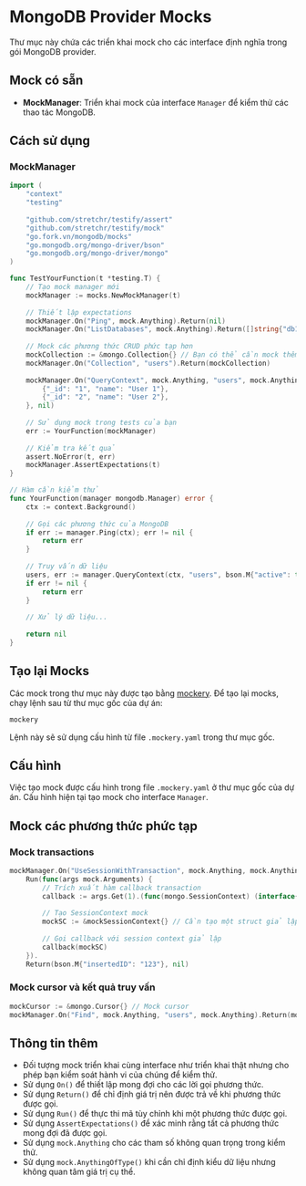 # MongoDB Provider Mocks

Thư mục này chứa các triển khai mock cho các interface định nghĩa trong gói MongoDB provider.

## Mock có sẵn

- **MockManager**: Triển khai mock của interface `Manager` để kiểm thử các thao tác MongoDB.

## Cách sử dụng

### MockManager

```go
import (
    "context"
    "testing"
    
    "github.com/stretchr/testify/assert"
    "github.com/stretchr/testify/mock"
    "go.fork.vn/mongodb/mocks"
    "go.mongodb.org/mongo-driver/bson"
    "go.mongodb.org/mongo-driver/mongo"
)

func TestYourFunction(t *testing.T) {
    // Tạo mock manager mới
    mockManager := mocks.NewMockManager(t)
    
    // Thiết lập expectations
    mockManager.On("Ping", mock.Anything).Return(nil)
    mockManager.On("ListDatabases", mock.Anything).Return([]string{"db1", "db2"}, nil)
    
    // Mock các phương thức CRUD phức tạp hơn
    mockCollection := &mongo.Collection{} // Bạn có thể cần mock thêm cho đối tượng này
    mockManager.On("Collection", "users").Return(mockCollection)
    
    mockManager.On("QueryContext", mock.Anything, "users", mock.Anything).Return([]bson.M{
        {"_id": "1", "name": "User 1"},
        {"_id": "2", "name": "User 2"},
    }, nil)
    
    // Sử dụng mock trong tests của bạn
    err := YourFunction(mockManager)
    
    // Kiểm tra kết quả
    assert.NoError(t, err)
    mockManager.AssertExpectations(t)
}

// Hàm cần kiểm thử
func YourFunction(manager mongodb.Manager) error {
    ctx := context.Background()
    
    // Gọi các phương thức của MongoDB
    if err := manager.Ping(ctx); err != nil {
        return err
    }
    
    // Truy vấn dữ liệu
    users, err := manager.QueryContext(ctx, "users", bson.M{"active": true})
    if err != nil {
        return err
    }
    
    // Xử lý dữ liệu...
    
    return nil
}
```

## Tạo lại Mocks

Các mock trong thư mục này được tạo bằng [mockery](https://github.com/vektra/mockery).
Để tạo lại mocks, chạy lệnh sau từ thư mục gốc của dự án:

```bash
mockery
```

Lệnh này sẽ sử dụng cấu hình từ file `.mockery.yaml` trong thư mục gốc.

## Cấu hình

Việc tạo mock được cấu hình trong file `.mockery.yaml` ở thư mục gốc của dự án.
Cấu hình hiện tại tạo mock cho interface `Manager`.

## Mock các phương thức phức tạp

### Mock transactions

```go
mockManager.On("UseSessionWithTransaction", mock.Anything, mock.AnythingOfType("func(mongo.SessionContext) (interface{}, error)")).
    Run(func(args mock.Arguments) {
        // Trích xuất hàm callback transaction
        callback := args.Get(1).(func(mongo.SessionContext) (interface{}, error))
        
        // Tạo SessionContext mock
        mockSC := &mockSessionContext{} // Cần tạo một struct giả lập SessionContext
        
        // Gọi callback với session context giả lập
        callback(mockSC)
    }).
    Return(bson.M{"insertedID": "123"}, nil)
```

### Mock cursor và kết quả truy vấn

```go
mockCursor := &mongo.Cursor{} // Mock cursor
mockManager.On("Find", mock.Anything, "users", mock.Anything).Return(mockCursor, nil)
```

## Thông tin thêm

- Đối tượng mock triển khai cùng interface như triển khai thật nhưng cho phép bạn kiểm soát hành vi của chúng để kiểm thử.
- Sử dụng `On()` để thiết lập mong đợi cho các lời gọi phương thức.
- Sử dụng `Return()` để chỉ định giá trị nên được trả về khi phương thức được gọi.
- Sử dụng `Run()` để thực thi mã tùy chỉnh khi một phương thức được gọi.
- Sử dụng `AssertExpectations()` để xác minh rằng tất cả phương thức mong đợi đã được gọi.
- Sử dụng `mock.Anything` cho các tham số không quan trọng trong kiểm thử.
- Sử dụng `mock.AnythingOfType()` khi cần chỉ định kiểu dữ liệu nhưng không quan tâm giá trị cụ thể.
